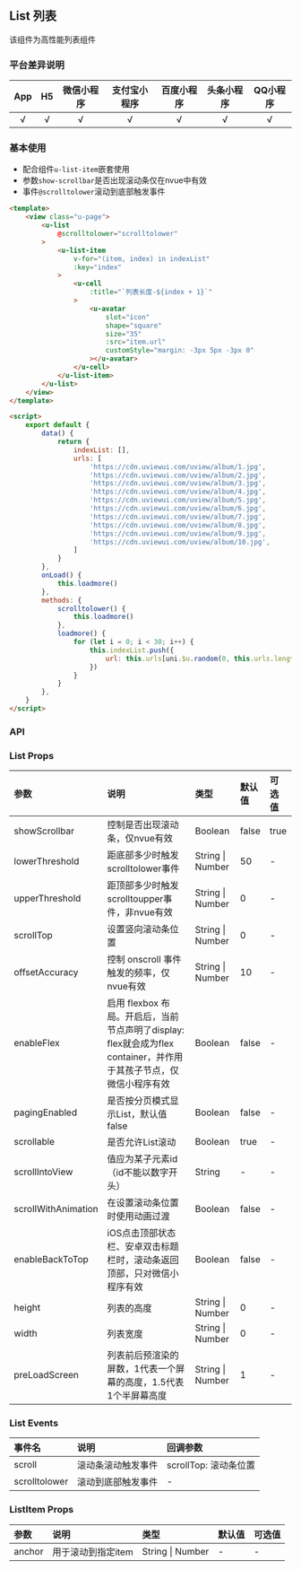 ## List 列表

<demo-model url="/pages/componentsC/list/list"></demo-model>


该组件为高性能列表组件


### 平台差异说明

|App|H5	|微信小程序	|支付宝小程序		|百度小程序	|头条小程序	|QQ小程序	|
|:-:|:-:|:-:		|:-:			|:-:		|:-:		|:-:		|
|√	|√	|√			|√				|√			|√			|√			|

### 基本使用

- 配合组件`u-list-item`嵌套使用
- 参数`show-scrollbar`是否出现滚动条仅在nvue中有效
- 事件`@scrolltolower`滚动到底部触发事件

```html
<template>
	<view class="u-page">
		<u-list
			@scrolltolower="scrolltolower"
		>
			<u-list-item
				v-for="(item, index) in indexList"
				:key="index"
			>
				<u-cell
					:title="`列表长度-${index + 1}`"
				>
					<u-avatar
						slot="icon"
						shape="square"
						size="35"
						:src="item.url"
						customStyle="margin: -3px 5px -3px 0"
					></u-avatar>
				</u-cell>
			</u-list-item>
		</u-list>
	</view>
</template>

<script>
	export default {
		data() {
			return {
				indexList: [],
				urls: [
					'https://cdn.uviewui.com/uview/album/1.jpg',
					'https://cdn.uviewui.com/uview/album/2.jpg',
					'https://cdn.uviewui.com/uview/album/3.jpg',
					'https://cdn.uviewui.com/uview/album/4.jpg',
					'https://cdn.uviewui.com/uview/album/5.jpg',
					'https://cdn.uviewui.com/uview/album/6.jpg',
					'https://cdn.uviewui.com/uview/album/7.jpg',
					'https://cdn.uviewui.com/uview/album/8.jpg',
					'https://cdn.uviewui.com/uview/album/9.jpg',
					'https://cdn.uviewui.com/uview/album/10.jpg',
				]
			}
		},
		onLoad() {
			this.loadmore()
		},
		methods: {
			scrolltolower() {
				this.loadmore()
			},
			loadmore() {
				for (let i = 0; i < 30; i++) {
					this.indexList.push({
						url: this.urls[uni.$u.random(0, this.urls.length - 1)]
					})
				}
			}
		},
	}
</script>
```


### API

### List Props

| 参数					| 说明																											| 类型					| 默认值	|  可选值	|
|:-						|:-																												|:-						|:-		|:-			|
| showScrollbar			| 控制是否出现滚动条，仅nvue有效																					| Boolean				| false	| true		|
| lowerThreshold		| 距底部多少时触发scrolltolower事件																				| String &#124; Number	| 50	| -			|
| upperThreshold		| 距顶部多少时触发scrolltoupper事件，非nvue有效																	| String &#124; Number	| 0		| -			|
| scrollTop				| 设置竖向滚动条位置																								| String &#124; Number	| 0		| -			|
| offsetAccuracy		| 控制 onscroll 事件触发的频率，仅nvue有效																			| String &#124; Number	| 10	| -			|
| enableFlex			| 启用 flexbox 布局。开启后，当前节点声明了display: flex就会成为flex container，并作用于其孩子节点，仅微信小程序有效		| Boolean				| false	| -			|
| pagingEnabled			| 是否按分页模式显示List，默认值false																				| Boolean				| false	| -			|
| scrollable			| 是否允许List滚动																								| Boolean				| true	| -			|
| scrollIntoView		| 值应为某子元素id（id不能以数字开头）																				| String				| -		| -			|
| scrollWithAnimation	| 在设置滚动条位置时使用动画过渡																					| Boolean				| false	| -			|
| enableBackToTop		| iOS点击顶部状态栏、安卓双击标题栏时，滚动条返回顶部，只对微信小程序有效												| Boolean				| false	| -			|
| height				| 列表的高度																										| String &#124; Number	| 0		| -			|
| width					| 列表宽度																										| String &#124; Number	| 0		| -			|
| preLoadScreen			| 列表前后预渲染的屏数，1代表一个屏幕的高度，1.5代表1个半屏幕高度														| String &#124; Number	| 1		| -			|


### List Events

|事件名			|说明				|回调参数				|
|:-				|:-					|:-						|
| scroll		| 滚动条滚动触发事件	| scrollTop: 滚动条位置	|
| scrolltolower	| 滚动到底部触发事件	| -						|


### ListItem Props

| 参数	| 说明				| 类型					| 默认值	|  可选值	|
|:-		|:-					|:-						|:-		|:-			|
| anchor| 用于滚动到指定item	| String &#124; Number	| -		| -			|
